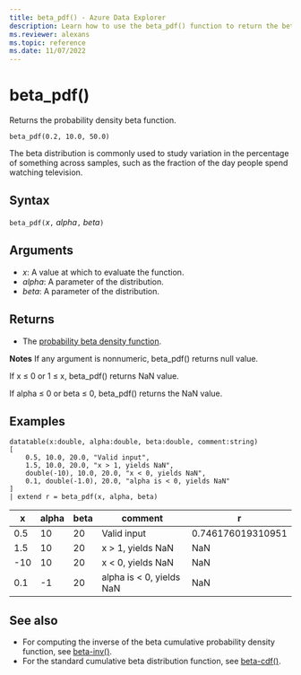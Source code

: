 ```yaml
---
title: beta_pdf() - Azure Data Explorer
description: Learn how to use the beta_pdf() function to return the beta probability density function. 
ms.reviewer: alexans
ms.topic: reference
ms.date: 11/07/2022
---
```

# beta_pdf()

Returns the probability density beta function.

```kusto
beta_pdf(0.2, 10.0, 50.0)
```

The beta distribution is commonly used to study variation in the percentage of something across samples, such as the fraction of the day people spend watching television.

## Syntax

`beta_pdf(`*x*`,` *alpha*`,` *beta*`)`

## Arguments

* *x*: A value at which to evaluate the function.
* *alpha*: A parameter of the distribution.
* *beta*: A parameter of the distribution.

## Returns

* The [probability beta density function](https://en.wikipedia.org/wiki/Beta_distribution#Probability_density_function).

**Notes**
If any argument is nonnumeric, beta_pdf() returns null value.

If x ≤ 0 or 1 ≤ x, beta_pdf() returns NaN value.

If alpha ≤ 0 or beta ≤ 0, beta_pdf() returns the NaN value.

## Examples

<!-- csl: https://help.kusto.windows.net/Samples -->
```kusto
datatable(x:double, alpha:double, beta:double, comment:string)
[
    0.5, 10.0, 20.0, "Valid input",
    1.5, 10.0, 20.0, "x > 1, yields NaN",
    double(-10), 10.0, 20.0, "x < 0, yields NaN",
    0.1, double(-1.0), 20.0, "alpha is < 0, yields NaN"
]
| extend r = beta_pdf(x, alpha, beta)
```

|x|alpha|beta|comment|r|
|---|---|---|---|---|
|0.5|10|20|Valid input|0.746176019310951|
|1.5|10|20|x > 1, yields NaN|NaN|
|-10|10|20|x < 0, yields NaN|NaN|
|0.1|-1|20|alpha is < 0, yields NaN|NaN|

## See also

* For computing the inverse of the beta cumulative probability density function, see [beta-inv()](./beta-invfunction.md).
* For the standard cumulative beta distribution function, see [beta-cdf()](./beta-cdffunction.md).
